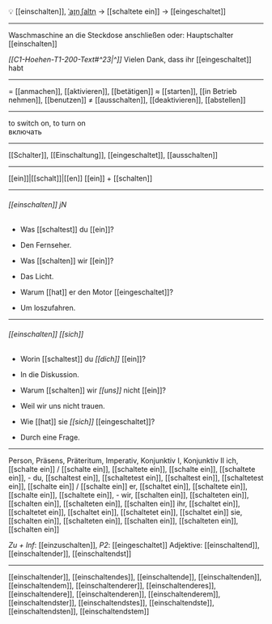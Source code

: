 💡 [[einschalten]], [ˈaɪ̯nˌʃaltn̩](https://youglish.com/pronounce/einschalten/german) → [[schaltete ein]] → [[eingeschaltet]]

---
Waschmaschine an die Steckdose anschließen oder:
Hauptschalter [[einschalten]]

*[[C1-Hoehen-T1-200-Text#^23|^]]* Vielen Dank, dass ihr [[eingeschaltet]] habt

---
= [[anmachen]], [[aktivieren]], [[betätigen]]
≈ [[starten]], [[in Betrieb nehmen]], [[benutzen]]
≠ [[ausschalten]], [[deaktivieren]], [[abstellen]]

---
to switch on, to turn on  
включать

---
[[Schalter]], [[Einschaltung]], [[eingeschaltet]], [[ausschalten]]

---
[[ein]]|[[schalt]]|[[en]]
[[ein]] + [[schalten]]


---
###### [[einschalten]] jN
- Was [[schaltest]] du [[ein]]?
- Den Fernseher.

- Was [[schalten]] wir [[ein]]?
- Das Licht.

- Warum [[hat]] er den Motor [[eingeschaltet]]?
- Um loszufahren.

---
###### [[einschalten]] *[[sich]]*
- Worin [[schaltest]] du *[[dich]]* [[ein]]?
- In die Diskussion.

- Warum [[schalten]] wir *[[uns]]* nicht [[ein]]?
- Weil wir uns nicht trauen.

- Wie [[hat]] sie *[[sich]]* [[eingeschaltet]]?
- Durch eine Frage.

---
Person, Präsens, Präteritum, Imperativ, Konjunktiv I, Konjunktiv II
ich, [[schalte ein]] / [[schalte ein]], [[schaltete ein]], [[schalte ein]], [[schaltete ein]], -
du, [[schaltest ein]], [[schaltetest ein]], [[schaltest ein]], [[schaltetest ein]], [[schalte ein]] / [[schalte ein]]
er, [[schaltet ein]], [[schaltete ein]], [[schalte ein]], [[schaltete ein]], -
wir, [[schalten ein]], [[schalteten ein]], [[schalten ein]], [[schalteten ein]], [[schalten ein]]
ihr, [[schaltet ein]], [[schaltetet ein]], [[schaltet ein]], [[schaltetet ein]], [[schaltet ein]]
sie, [[schalten ein]], [[schalteten ein]], [[schalten ein]], [[schalteten ein]], [[schalten ein]]

*Zu + Inf*: [[einzuschalten]], *P2*: [[eingeschaltet]]
Adjektive: [[einschaltend]], [[einschaltender]], [[einschaltendst]]

---
[[einschaltender]], [[einschaltendes]], [[einschaltende]], [[einschaltenden]], [[einschaltendem]], [[einschaltenderer]], [[einschaltenderes]], [[einschaltendere]], [[einschaltenderen]], [[einschaltenderem]], [[einschaltendster]], [[einschaltendstes]], [[einschaltendste]], [[einschaltendsten]], [[einschaltendstem]]